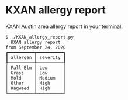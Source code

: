 # KXAN allergy report

KXAN Austin area allergy report in your terminal.

```
$ ./KXAN_allergy_report.py
  KXAN allergy report  
from September 24, 2020
┏━━━━━━━━━━┳━━━━━━━━━━┓
┃ allergen ┃ severity ┃
┡━━━━━━━━━━╇━━━━━━━━━━┩
│ Fall Elm │ Low      │
│ Grass    │ Low      │
│ Mold     │ Medium   │
│ Other    │ High     │
│ Ragweed  │ High     │
└──────────┴──────────┘
```
